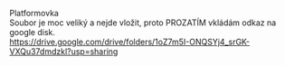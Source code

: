 Platformovka <br>
Soubor je moc veliký a nejde vložit, proto PROZATÍM vkládám odkaz na google disk. <br>
https://drive.google.com/drive/folders/1oZ7m5I-ONQSYj4_srGK-VXQu37dmdzkl?usp=sharing
